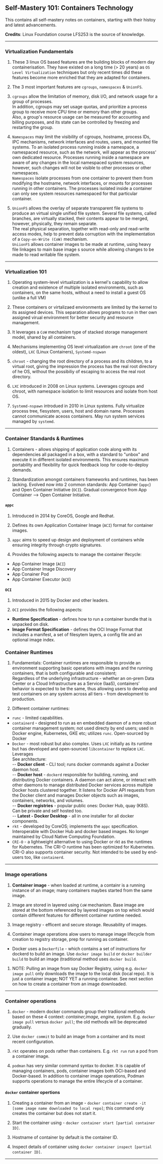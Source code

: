 ## Self-Mastery 101: Containers Technology ##
This contains all self-mastery notes on containers, starting with their histoy and latest advancements.

**Credits**: Linux Foundation course LFS253 is the source of knowledge.  

---

### Virtualization Fundamentals ###
1. These 3 linux OS based features are the building blocks of modern day containerisation. They have existed on a long time (> 20 years) as `OS Level Virtualization` techniques but only recent times did these features become more enriched that they are adapted for containers.  

1. The 3 most important features are `cgroups`, `namespaces` & `UnionFS`.

1. `cgroups` allow the limitation of memory, disk I/O, and network usage for a group of processes.  
In addition, cgroups may set usage quotas, and prioritize a process group to receive more CPU time or memory than other groups.  
Also, a group's resource usage can be measured for accounting and billing purposes, and its state can be controlled by freezing and restarting the group.

1. `Namespaces` may limit the visibility of cgroups, hostname, process IDs, IPC mechanisms, network interfaces and routes, users, and mounted file systems. To an isolated process running inside a namespace, a namespaced resource, such as the network, will appear as the process' own dedicated resource. Processes running inside a namespace are aware of any changes in the local namespaced system resources, however, such changes will not be visible to other processes or other namespaces.  
`Namespaces` isolate processes from one container to prevent them from modifying the hostname, network interfaces, or mounts for processes running in other containers. The processes isolated inside a container can only see system resources namespaced for that particular container. 

1. `UnionFS` allows the overlay of separate transparent file systems to produce an virtual single unified file system.
Several file systems, called branches, are virtually stacked, their contents appear to be merged, however, physically, they remain separate.  
The real physical separation, together with read-only and read-write access modes, help to prevent data corruption with the implementation of a `Copy-on-Write (CoW)` mechanism.  
`UniionFS` allows container images to be made at runtime, using heavy file linkages to main base image s source while allowing changes to be made to read writable file system.  

---

### Virtualization 101 ###
1. Operating system-level virtualization is a kernel's capability to allow creation and existence of multiple isolated environments, such as containers, on the same hosts, without a need to install a guest OS (unlike a full VM)

1. These containers or virtalizaed environments are limited by the kernel to its assigned devices. This separation allows programs to run in ther own assigned virual environment for better security and resource management.

1. It leverages a `CoW` mechanism type of stacked storage management model, shared by all containers.

1. Mechanisms implementing OS level virtualization are `chroot` (one of the oldest), `LXC` (Linux Containers), `Systemd-nspwan`

1. `chroot` - changing the root directory of a process and its children, to a virtual root, giving the impression the process has the real root directory of he OS, without the possibiliy of escaping to access the real root directory.

1. `LXC` introduced in 2008 on Linux systems. Leverages cgroups and chroot, with namespace isolation to limit resources and isolate from host OS.

1. `Systemd-nspawn` introdued in 2010 in Linux systems. Fully virtualize process tree, fiesystem, users, host and domain name. Processes cannot communicate aceoss containers. May run system services managed by `systemd`.

---

### Container Standards & Runtimes ###
1. Containers - allows shipping of application code along with its dependencies all packaged in a box, with a standard to "unbox" and execute it in different isolated environments. This ensures maximum portability and flexibility for quick feedback loop for code-to-deploy demands.

1. Standardization amongst containers frameworks and runtimes, has been lacking. Evolved now into 2 common standards: App Container (`appc`) and Open Container Initiative (`OCI`). Gradual convergence from App Container --> Open Container Initiative.

#### `appc` ####
1. Introduced in 2014 by CoreOS, Google and Redhat.

1. Defines its own Application Container Image (`ACI`) format for container images.

1. `appc` aims to speed up design and deployment of containers while ensuring integrity through crypto signatures.

1. Provides the following aspects to manage the container lfecycle:
- App Container Image (`ACI`)
- App Container Image Discovery
- App Conainer Pod
- App Container Executor (`ACE`)

#### `OCI` ####
1. Introduced in 2015 by Docker and other leaders.

1. `OCI` provides the following aspects:
- **Runtime Specification** -  defines how to run a container bundle that is unpacked on disk.
- **Image Format Specification** - defines the OCI Image Format that includes a manifest, a set of filesytem layers, a config file and an optional image index.

### Container Runtimes ###
1. Fundamentals: Container runtimes are responsible to provide an environment supporting basic operations with images and the running containers, that is both configurable and consistent;  
Regardless of the underlying infrastructure - whether an on-prem Data Center or a Cloud Infrastructure as a Service (IaaS), containers’ behavior is expected to be the same, thus allowing users to develop and test containers on any system across all tiers - from development to production.

1. Different container runtimes:
- `runc` - limited capabilities.
- `containerd` - designed to run as en embedded daemon of a more robust container management system; not used directy by end users; used in Docker engine, Kubernetes, GKE etc; utilizes `runc`. Open-sourced by Docker
- `Docker` - most robust but also complex. Uses `LXC` initially as its runtime but has developed and open-sourced `libcontainer` to replace `LXC`. Leverages   
See architecture:  
-- **Docker client** - CLI tool; runs docker commands against a Docker daemon host.  
-- **Docker host** - `dockerd` responsible for building, running, and distributing Docker containers. A daemon can act alone, or interact with other daemons to manage distributed Docker services across multiple Docker hosts clustered together. It listens for Docker API requests from the Docker client and manages Docker objects such as images, containers, networks, and volumes.  
-- **Docker registries** - popular public ones: Docker Hub, quay (K8S). Can be private and self hosted too.  
-- **Latest - Docker Desktop** - all in one installer for all docker components.
- `rkt` - developed by CoreOS; implements the `appc` specification. Interoperable with Docker Hub and docker based images. No longer maintained by Cloud Native Computing Foundation.
- `CRI-O` - a lightweight alternative to using Docker or rkt as the runtimes for Kubernetes. The CRI-O runtime has been optimized for Kubernetes. CRI-O also supports container security. Not intended to be used by end-users too, like `containerd`.

---

### Image operations ###
1. **Container image** - when loaded at runtime, a containr is a running instance of an image; many containers maybes started from the same image.

1. Image are stored in layered using `CoW` mechanism. Base image are stored at the bottom referenced by layered images on top which would contain different features for different container runtime needed.

1. Image registry - efficent and secure storage. Reusability of images.

1. Container image operations alow users to manage image lifecycle from creation to registry storage, prep for running as container.  
- Docker uses a `Dockerfile` - which contains a set of instructions for dockerd to build an image. Use `docker image build` or `docker builder build` to build an image (traditional method uses `docker build`.

1. NOTE: Pulling an image from say Docker Registry, using e.g. `docker image pull` only downloads the image to the local disk (local repo). It is just a container image; NOT YET a running container. See next section on how to create a container from an image downloaded.

---

### Container operations ###
1. `docker` - modern docker commands group their tradiional methods based on these 4 context: *container,image, engine, system*. E.g. `docker image pull` versus `docker pull`; the old methods will be deprecated gradually.

1. Use `docker commit` to build an image from a container and its most recent configuration.

1. `rkt` operates on pods rather than containers. E.g. `rkt run` run a pod from a container image.

1. `podman` has very similar command syntax to docker. It is capable of managing containers, pods, container images both OCI-based and Docker-based. In addition to container image operations, Podman supports operations to manage the entire lifecycle of a container.

#### `docker` container opertions ####
1. Creating a container from an image - `docker container create -it [some image name downloaded to local repo]`; this command only creates the container but does not start it.

1. Start the container using - `docker container start [partial container ID]`.

1. Hostname of container by default is the container ID.

1. Inspect details of container using `docker container inspect [partial container ID]`.

---

